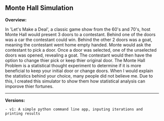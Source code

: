 ## Monte Hall Simulation

__**Overview:**__

In 'Let's Make a Deal', a classic game show from the 60's and 70's, host Monte Hall would present 3 doors to a contestant.  Behind one of the doors was a car the contestant could win.  Behind the other 2 doors was a goat, meaning the contestant went home empty handed.  Monte would ask the contestant to pick a door.  Once a door was selected, one of the unselected doors was opened, revealing a goat.  The contestant would then have the option to change thier pick or keep thier original door.  The Monte Hall Problem is a statistical thought experiment to determine if it is more beneficial to keep your initial door or change doors.  When I would explain the statistics behind your choice, many people did not believe me.  Due to this, I created this simulator to show them how statistical analysis can imporove thier fortunes.

---

__**Versions:**__

	- v1: A simple python command line app, inputing iterations and printing results
